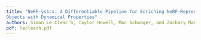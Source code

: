 ```yaml
---
title: "NeRF-ysics: A Differentiable Pipeline for Enriching NeRF-Represented
Objects with Dynamical Properties"
authors: Simon Le Cleac’h, Taylor Howell, Mac Schwager, and Zachary Manchester
pdf: lecleach.pdf
---
```


